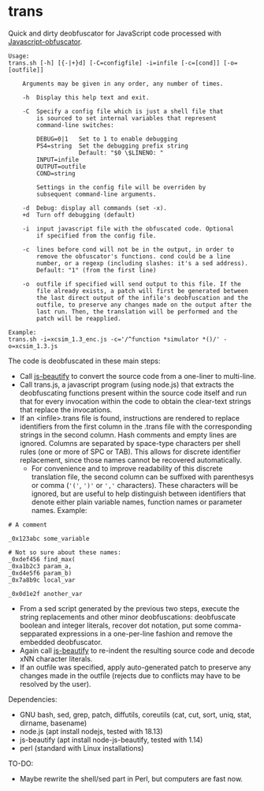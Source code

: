 # trans

Quick and dirty deobfuscator for JavaScript code processed with [Javascript-obfuscator](https://github.com/javascript-obfuscator/javascript-obfuscator).

```
Usage:
trans.sh [-h] [{-|+}d] [-C=configfile] -i=infile [-c=[cond]] [-o=[outfile]]

    Arguments may be given in any order, any number of times.

    -h  Display this help text and exit.

    -C  Specify a config file which is just a shell file that
        is sourced to set internal variables that represent
        command-line switches:

        DEBUG=0|1   Set to 1 to enable debugging
        PS4=string  Set the debugging prefix string
                    Default: "$0 \$LINENO: "
        INPUT=infile
        OUTPUT=outfile
        COND=string

        Settings in the config file will be overriden by
        subsequent command-line arguments.

    -d  Debug: display all commands (set -x).
    +d  Turn off debugging (default)

    -i  input javascript file with the obfuscated code. Optional
        if specified from the config file.

    -c  lines before cond will not be in the output, in order to
        remove the obfuscator's functions. cond could be a line
        number, or a regexp (including slashes: it's a sed address).
        Default: "1" (from the first line)

    -o  outfile if specified will send output to this file. If the
        file already exists, a patch will first be generated between
        the last direct output of the infile's deobfuscation and the
        outfile, to preserve any changes made on the output after the
        last run. Then, the translation will be performed and the
        patch will be reapplied.

Example:
trans.sh -i=xcsim_1.3_enc.js -c='/^function *simulator *()/' -o=xcsim_1.3.js
```

The code is deobfuscated in these main steps:

- Call [js-beautify](https://github.com/beautify-web/js-beautify) to
  convert the source code from a one-liner to multi-line.
- Call trans.js, a javascript program (using node.js) that extracts
  the deobfuscating functions present within the source code itself
  and run that for every invocation within the code to obtain the
  clear-text strings that replace the invocations.
- If an &lt;infile&gt;.trans file is found, instructions are rendered
  to replace identifiers from the first column in the .trans file with
  the corresponding strings in the second column.  Hash comments and
  empty lines are ignored. Columns are separated by space-type
  characters per shell rules (one or more of SPC or TAB). This allows
  for discrete identifier replacement, since those names cannot be
  recovered automatically.
  - For convenience and to improve readability of this discrete
    translation file, the second column can be suffixed with
    parenthesys or comma (`'('`, `')'` or `','` characters). These
    characters will be ignored, but are useful to help distinguish
    between identifiers that denote either plain variable names,
    function names or parameter names. Example:

```
# A comment

_0x123abc some_variable

# Not so sure about these names:
_0xdef456 find_max(
_0xa1b2c3 param_a,
_0xd4e5f6 param_b)
_0x7a8b9c local_var

_0x0d1e2f another_var
```

- From a sed script generated by the previous two steps, execute the
  string replacements and other minor deobfuscations: deobfuscate boolean
  and integer literals, recover dot notation, put some
  comma-sepparated expressions in a one-per-line fashion and remove
  the embedded deobfuscator.
- Again call [js-beautify](https://github.com/beautify-web/js-beautify) to
  re-indent the resulting source code and decode xNN character literals.
- If an outfile was specified, apply auto-generated patch to preserve any
  changes made in the outfile (rejects due to conflicts may have to be
  resolved by the user).

Dependencies: 

- GNU bash, sed, grep, patch, diffutils, coreutils (cat, cut, sort, uniq, stat, dirname, basename)
- node.js (apt install nodejs, tested with 18.13)
- js-beautify (apt install node-js-beautify, tested with 1.14)
- perl (standard with Linux installations)

TO-DO:

- Maybe rewrite the shell/sed part in Perl, but computers are fast now.
